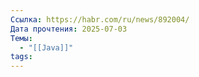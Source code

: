 ```yaml
---
Ссылка: https://habr.com/ru/news/892004/
Дата прочтения: 2025-07-03
Темы:
  - "[[Java]]"
tags:
---
```

